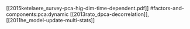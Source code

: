 [[2015ketelaere_survey-pca-hig-dim-time-dependent.pdf]]
#factors-and-components:pca:dynamic
[[2013rato_dpca-decorrelation]], [[2011he_model-update-multi-stats]]
